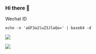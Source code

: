 ### Hi there 👋

Wechat ID

```
echo -n 'aGF3a2luZ3JlaQo=' | base64 -d
```

![](https://github-profile-summary-cards.vercel.app/api/cards/profile-details?username=hawkingrei&theme=monokai)

<img src="https://github-profile-trophy.vercel.app/?username=hawkingrei&column=4&row=2&margin-w=20&margin-h=10" />
<!--
**hawkingrei/hawkingrei** is a ✨ _special_ ✨ repository because its `README.md` (this file) appears on your GitHub profile.

Here are some ideas to get you started:

- 🔭 I’m currently working on ...
- 🌱 I’m currently learning ...
- 👯 I’m looking to collaborate on ...
- 🤔 I’m looking for help with ...
- 💬 Ask me about ...
- 📫 How to reach me: ...
- 😄 Pronouns: ...
- ⚡ Fun fact: ...
-->
